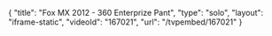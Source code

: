 {
    "title": "Fox MX 2012 - 360 Enterprize Pant",
    "type": "solo",
    "layout": "iframe-static",
    "videoId": "167021",
    "url": "\/tvpembed\/167021"
}